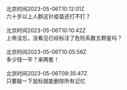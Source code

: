 北京时间2023-05-06T10:12:01Z<br>六十岁以上人群这针疫苗还打不打？<br><br>北京时间2023-05-06T10:10:42Z<br>上帝没忘，没看见已经标注了危险系数五颗星吗？<br><br>北京时间2023-05-06T10:05:56Z<br>多少钱一平？来两套！<br><br>北京时间2023-05-06T09:35:47Z<br>只要敲一下鼠标就能删除所有记忆<br><br>